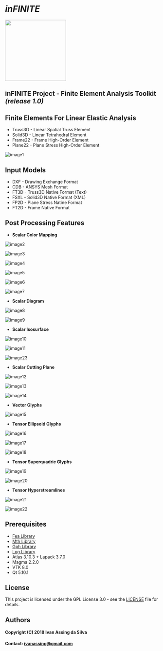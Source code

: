 # *inFINITE*
<img src="resources/icons/infinite_v5.png" width="200">


## **inFINITE Project - Finite Element Analysis Toolkit** ***(release 1.0)***

## Finite Elements For Linear Elastic Analysis 
- Truss3D - Linear Spatial Truss Element
- Solid3D - Linear Tetrahedral Element
- Frame22 - Frame High-Order Element
- Plane22 - Plane Stress High-Order Element

![image1](resources/screenshots/overview.png)


## Input Models
- DXF - Drawing Exchange Format
- CDB - ANSYS Mesh Format
- FT3D - Truss3D Native Format (Text)
- FSXL - Solid3D Native Format (XML)
- FP2D - Plane Stress Natine Format
- FT2D - Frame Native Format


## Post Processing Features

- **Scalar Color Mapping**

![image2](resources/screenshots/ColorMapping_1.png)

![image3](resources/screenshots/ColorMapping_2.png)

![image4](resources/screenshots/ColorMapping_3.png)

![image5](resources/screenshots/ColorMapping_4.png)

![image6](resources/screenshots/ColorMapping_5.png)

![image7](resources/screenshots/ColorMapping_6.png)

- **Scalar Diagram**

![image8](resources/screenshots/Diagram_1.png)

![image9](resources/screenshots/Diagram_2.png)

- **Scalar Isosurface**

![image10](resources/screenshots/Isosurface_1.png)

![image11](resources/screenshots/Isosurface_2.png)

![image23](resources/screenshots/Isosurface_3.png)

- **Scalar Cutting Plane**

![image12](resources/screenshots/CuttingPlane_1.png)

![image13](resources/screenshots/CuttingPlane_2.png)

![image14](resources/screenshots/CuttingPlane_3.png)

- **Vector Glyphs**

![image15](resources/screenshots/VectorGlyphs_1.png)

- **Tensor Ellipsoid Glyphs**

![image16](resources/screenshots/EllipsoidGlyphs_1.png)

![image17](resources/screenshots/EllipsoidGlyphs_2.png)

![image18](resources/screenshots/EllipsoidGlyphs_3.png)

- **Tensor Superquadric Glyphs**

![image19](resources/screenshots/SuperquadricGlyphs_1.png)

![image20](resources/screenshots/SuperquadricGlyphs_2.png)

- **Tensor Hyperstreamlines**

![image21](resources/screenshots/Hyperstreamlines_1.png)

![image22](resources/screenshots/Hyperstreamlines_2.png)


## Prerequisites
- [Fea Library](https://github.com/IvanAssing/fea)
- [Mth Library](https://github.com/IvanAssing/mth)
- [Gph Library](https://github.com/IvanAssing/gph)
- [Log Library](https://github.com/IvanAssing/log)
- Atlas 3.10.3 + Lapack 3.7.0
- Magma 2.2.0
- VTK 8.0
- Qt 5.10.1


## License
This project is licensed under the GPL License 3.0 - see the [LICENSE](LICENSE) file for details.


## Authors
#### Copyright (C) 2018 Ivan Assing da Silva
#### Contact: ivanassing@gmail.com
